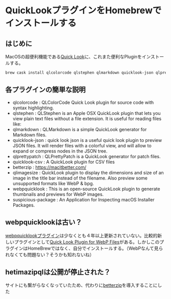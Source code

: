 # QuickLookプラグインをHomebrewでインストールする
<!-- date:2018-06-11 12:39:40 -->

## はじめに
MacOSの超便利機能である[Quick Look][1]に、これまた便利なPluginをインストールする。

```bash
brew cask install qlcolorcode qlstephen qlmarkdown quicklook-json qlprettypatch quicklook-csv betterzip qlimagesize webpquicklook suspicious-package
```

## 各プラグインの簡単な説明
* qlcolorcode : QLColorCode Quick Look plugin for source code with syntax highlighting.
* qlstephen : QLStephen is an Apple OSX QuickLook plugin that lets you view plain text files without a file extension. It is useful for reading files like:
* qlmarkdown : QLMarkdown is a simple QuickLook generator for Markdown files.
* quicklook-json : quick look json is a useful quick look plugin to preview JSON files. It will render files with a colorful view, and will allow to expand or compress nodes in the JSON tree.
* qlprettypatch : QLPrettyPatch is a QuickLook generator for patch files.
* quicklook-csv : A QuickLook plugin for CSV files
* betterzip : https://macitbetter.com/
* qlimagesize : QuickLook plugin to display the dimensions and size of an image in the title bar instead of the filename. Also preview some unsupported formats like WebP & bpg.
* webpquicklook : This is an open-source QuickLook plugin to generate thumbnails and previews for WebP images.
* suspicious-package : An Application for Inspecting macOS Installer Packages.

## webpquicklookは古い？
[webpquicklookプラグイン][2]は少なくとも４年以上更新されていない。比較的新しいプラグインとして[Quick Look Plugin for WebP Files][3]がある。しかしこのプラグインはHomeBrewではなく、自分でインストールする。（WebPなんて見られなくても問題ない？そうかも知れないね）

## hetimazipqlは公開が停止された？
サイトにも繋がらなくなっていたため、代わりに[betterzip][4]を導入することにした

[1]: https://support.apple.com/ja-jp/guide/mac-help/mh14119/mac
[2]: https://github.com/dchest/webp-quicklook
[3]: https://github.com/emin/WebPQuickLook
[4]: https://macitbetter.com/